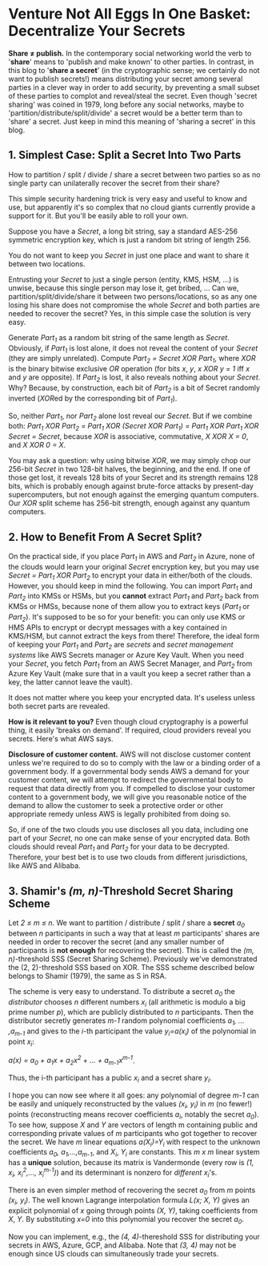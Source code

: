 # Venture Not All Eggs In One Basket: Decentralize Your Secrets

**Share &#x2260; publish.**
In the contemporary social networking world the verb to '**share**' means to
'publish and make known' to other parties. In contrast, in this blog to
'**share a secret**' (in the cryptographic sense; we certainly do not want to
publish secrets!) means distributing your secret among several parties in 
a clever way in order to add security,
by preventing a small subset of these parties to complot and reveal/steal
the secret. Even though 'secret sharing' was 
coined in 1979, long before any social networks, maybe to 
'partition/distribute/split/divide' a secret would be a better term than to
'share' a secret. Just keep in mind this meaning of 'sharing a secret' in this
blog.


## 1. Simplest Case: Split a Secret Into Two Parts

How to partition / split / divide / share a secret between two parties so as 
no single party can unilaterally recover the secret from their share?

This simple security hardening trick is very easy and useful to know
and use, but apparently it's so complex that no cloud giants currently 
provide a support for it. But you'll be easily able to roll your own.

Suppose you have a *Secret*, a long bit string, say a standard AES-256
symmetric encryption key, which is just a random bit string of length 256. 

You do not want to keep you *Secret* in just one place and want to share 
it between two locations.

Entrusting your *Secret* to just a single person (entity, KMS, HSM, ...)
is unwise, because this single person may lose it, get bribed, ... Can
we, partition/split/divide/share it between two persons/locations, 
so as any one losing his share does not compromise the whole *Secret*
and both parties are needed to recover the secret? Yes, in this simple
case the solution is very easy.

Generate *Part<sub>1</sub>* as a random bit string of the same length 
as *Secret*. Obviously, if *Part<sub>1</sub>* is lost alone, 
it does not reveal the content of your 
*Secret* (they are simply unrelated). Compute 
*Part<sub>2</sub> = Secret XOR Part<sub>1</sub>*,
where *XOR* is the binary bitwise exclusive *OR* operation (for bits *x*, *y*,
*x XOR y = 1* iff *x* and *y* are opposite). If *Part<sub>2</sub>* 
is lost, it also
reveals nothing about your *Secret*. Why? Because, by construction, each bit
of *Part<sub>2</sub>* is a bit of Secret randomly inverted (*XOR*ed by the
corresponding bit of *Part<sub>1</sub>*).

So, neither *Part<sub>1</sub>*, nor *Part<sub>2</sub>* 
alone lost reveal our *Secret*. But if we combine both: 
*Part<sub>1</sub> XOR Part<sub>2</sub> = Part<sub>1</sub> XOR 
(Secret XOR Part<sub>1</sub>) = Part<sub>1</sub>
XOR Part<sub>1</sub> XOR Secret = Secret*, because *XOR* is associative,
commutative, *X XOR X = 0*, and *X XOR 0 = X*.

You may ask a question: why using bitwise *XOR*, we may simply chop our
256-bit *Secret* in two 128-bit halves, the beginning, and the end. If
one of those get lost, it reveals 128 bits of your Secret and its
strength remains 128 bits, which is probably enough against brute-force attacks by
present-day supercomputers, but not enough against the emerging quantum
computers. Our *XOR* split scheme has 256-bit strength, enough against
any quantum computers.


## 2. How to Benefit From A Secret Split?

On the practical side, if you place *Part<sub>1</sub>* in AWS
and *Part<sub>2</sub>* in Azure,
none of the clouds would learn your original *Secret* encryption key,
but you may use *Secret = Part<sub>1</sub> XOR Part<sub>2</sub>* 
to encrypt your data in
either/both of the clouds. However, you should keep in mind the
following. You can import *Part<sub>1</sub>* and 
*Part<sub>2</sub>* into KMSs or HSMs, but you
**cannot** extract *Part<sub>1</sub>* and *Part<sub>2</sub>* 
back from KMSs or HMSs, because none of
them allow you to extract keys (*Part<sub>1</sub>* or 
*Part<sub>2</sub>*). It's supposed to be so for
your benefit: you can only use KMS or HMS APIs to encrypt or decrypt
messages with a key contained in KMS/HSM, but cannot extract the keys from
there! Therefore, the ideal form of keeping your *Part<sub>1</sub>* 
and *Part<sub>2</sub>* are
*secrets* and *secret management systems* like AWS Secrets manager or Azure
Key Vault. When you need your *Secret*, you fetch 
*Part<sub>1</sub>* from an AWS
Secret Manager, and *Part<sub>2</sub>* from 
Azure Key Vault (make sure that in a
vault you keep a secret rather than a key, the latter cannot leave the
vault).

It does not matter where you keep your encrypted data. It's useless
unless both secret parts are revealed.


**How is it relevant to you?**
Even though cloud cryptography is a powerful thing, it easily 
'breaks on demand'. If
required, cloud providers reveal you secrets. Here's what AWS says.


**Disclosure of customer content.**
AWS will not disclose customer content unless we're required to do so
to comply with the law or a binding order of a government body. If a
governmental body sends AWS a demand for your customer content, we
will attempt to redirect the governmental body to request that data
directly from you. If compelled to disclose your customer content to a
government body, we will give you reasonable notice of the demand to
allow the customer to seek a protective order or other appropriate
remedy unless AWS is legally prohibited from doing so.

So, if one of the two clouds you use discloses all you data, including
one part of your *Secret*, no one can make sense of your encrypted data. 
Both clouds 
should reveal *Part<sub>1</sub>* and *Part<sub>2<sub>* for your data to be 
decrypted. Therefore, your best bet is to use two
clouds from different jurisdictions, like AWS and Alibaba.


## 3. Shamir's *(m, n)*-Threshold Secret Sharing Scheme

Let *2 &#x2264; m &#x2264; n*. We want to partition / distribute / 
split / share a **secret** *a<sub>0</sub>* between *n* participants 
in such a way that at least *m*
participants' shares are needed in order to recover the secret (and
any smaller number of participants is **not enough** for recovering the
secret). This is called the *(m, n)*-threshold SSS (Secret Sharing
Scheme). Previously we've demonstrated the (2, 2)-threshold SSS based
on XOR. The SSS scheme described below belongs to Shamir (1979), the
same as S in RSA.

The scheme is very easy to understand. To distribute a secret 
*a<sub>0</sub>* the
*distributor* chooses *n* different numbers *x<sub>i</sub>* (all 
arithmetic is modulo a big prime number *p*), which are publicly
distributed to *n* participants. Then the distributor secretly
generates *m-1* random polynomial coefficients 
*a<sub>1</sub>, ... ,a<sub>m-1</sub>* and gives
to the *i*-th participant the value 
*y<sub>i</sub>=a(x<sub>i</sub>)* of the polynomial in point 
*x<sub>i</sub>*:

*a(x) = a<sub>0</sub> + a<sub>1</sub>x + a<sub>2</sub>x<sup>2</sup> + ... + 
a<sub>m-1</sub>x<sup>m-1</sup>*.

Thus, the i-th participant has a public *x<sub>i</sub>* and a secret 
share *y<sub>i</sub>*.

I hope you can now see where it all goes: any polynomial of degree *m-1* 
can be easily and uniquely reconstructed by the values 
*(x<sub>i</sub>, y<sub>i</sub>)* in *m* (no fewer!) points 
(reconstructing means recover coefficients *a<sub>i</sub>*, notably
the secret *a<sub>0</sub>*). To see how, suppose *X* and *Y* are vectors of
length m containing public and corresponding private values of *m*
participants who got together to recover the secret. We have *m*
linear equations *a(X<sub>i</sub>)=Y<sub>i</sub>* with respect 
to the unknown coefficients
*a<sub>0</sub>, a<sub>1</sub>,...,a<sub>m-1</sub>*, and 
*X<sub>i</sub>*, *Y<sub>i</sub>* are constants. This *m x m* 
linear system has a **unique** solution,
because its matrix is Vandermonde (every row is 
*(1, x<sub>i</sub>, x<sub>i</sub><sup>2</sup>,...,
x<sub>i</sub><sup>m-1</sup>)*) and its determinant is nonzero for
*different* *x<sub>i</sub>*'s.

There is an even simpler method of recovering the secret *a<sub>0</sub>* 
from *m* points *(x<sub>i</sub>, y<sub>i</sub>)*. 
The well known Lagrange interpolation formula *L(x; X, Y)* gives
an explicit polynomial of *x* going through points *(X, Y)*, taking
coefficients from *X*, *Y*. By substituting *x=0* into this polynomial
you recover the secret *a<sub>0</sub>*.

Now you can implement, e.g., the *(4, 4)*-thereshold SSS for distributing 
your secrets in AWS, Azure, GCP, and Alibaba. Note that *(3, 4)* may not be 
enough since US clouds can simultaneously trade your secrets.
